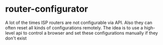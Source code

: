 # router-configurator
A lot of the times ISP routers are not configurable via API. Also they can often reset all kinds of configurations remotely. The idea is to use a high-level api to control a browser and set these configurations manually if they don't exist
